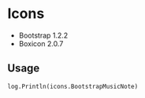 # Icons

- Bootstrap 1.2.2
- Boxicon 2.0.7

## Usage

```
log.Println(icons.BootstrapMusicNote)
```
